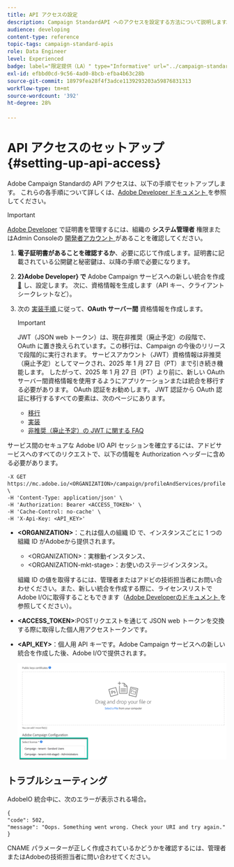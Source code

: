 ```yaml
---
title: API アクセスの設定
description: Campaign StandardAPI へのアクセスを設定する方法について説明します。
audience: developing
content-type: reference
topic-tags: campaign-standard-apis
role: Data Engineer
level: Experienced
badge: label="限定提供（LA）" type="Informative" url="../campaign-standard-migration-home.md" tooltip="Campaign Standard移行済みユーザーに制限"
exl-id: efbbd0cd-9c56-4ad0-8bcb-efba4b63c28b
source-git-commit: 18979fea28f4f3adce1139293203a59876831313
workflow-type: tm+mt
source-wordcount: '392'
ht-degree: 28%

---
```


# API アクセスのセットアップ {#setting-up-api-access}

Adobe Campaign Standardの API アクセスは、以下の手順でセットアップします。 これらの各手順について詳しくは、[Adobe Developer ドキュメント ](https://developer.adobe.com/developer-console/docs/guides/#!AdobeDocs/adobeio-auth/master/AuthenticationOverview/ServiceAccountIntegration.md) を参照してください。

>[!IMPORTANT]
>
>[Adobe Developer](https://developer.adobe.com/) で証明書を管理するには、組織の **システム管理者** 権限またはAdmin Consoleの [ 開発者アカウント ](https://helpx.adobe.com/jp/enterprise/using/manage-developers.html) があることを確認してください。

1. **電子証明書があることを確認するか**、必要に応じて作成します。証明書に記載されている公開鍵と秘密鍵は、以降の手順で必要になります。
1. **2&rbrace;Adobe Developer&rbrace; で** Adobe Campaign サービスへの新しい統合を作成 [&#128279;](https://developer.adobe.com/) し、設定します。 次に、資格情報を生成します（API キー、クライアントシークレットなど）。
1. 次の [ 実装手順 ](https://developer.adobe.com/developer-console/docs/guides/authentication/ServerToServerAuthentication/implementation/) に従って、**OAuth サーバー間** 資格情報を作成します。

   >[!IMPORTANT]
   >
   >JWT（JSON web トークン）は、現在非推奨（廃止予定）の段階で、OAuth に置き換えられています。この移行は、Campaign の今後のリリースで段階的に実行されます。 サービスアカウント（JWT）資格情報は非推奨（廃止予定）としてマークされ、2025 年 1 月 27 日（PT）まで引き続き機能します。 したがって、2025 年 1 月 27 日（PT）より前に、新しい OAuth サーバー間資格情報を使用するようにアプリケーションまたは統合を移行する必要があります。 OAuth 認証をお勧めします。 JWT 認証から OAuth 認証に移行するすべての要素は、次のページにあります。
   >* [移行](https://developer.adobe.com/developer-console/docs/guides/authentication/ServerToServerAuthentication/migration/)
   >* [実装](https://developer.adobe.com/developer-console/docs/guides/authentication/ServerToServerAuthentication/implementation/)
   >* [ 非推奨（廃止予定）の JWT に関する FAQ](https://developer.adobe.com/developer-console/docs/guides/authentication/ServerToServerAuthentication/faqs/)

サービス間のセキュアな Adobe I/O API セッションを確立するには、アドビサービスへのすべてのリクエストで、以下の情報を Authorization ヘッダーに含める必要があります。

```
-X GET https://mc.adobe.io/<ORGANIZATION>/campaign/profileAndServices/profile \
-H 'Content-Type: application/json' \
-H 'Authorization: Bearer <ACCESS_TOKEN>' \
-H 'Cache-Control: no-cache' \
-H 'X-Api-Key: <API_KEY>'
```

* **&lt;ORGANIZATION>**：これは個人の組織 ID で、インスタンスごとに 1 つの組織 ID がAdobeから提供されます。

   * &lt;ORGANIZATION>：実稼動インスタンス、
   * &lt;ORGANIZATION-mkt-stage>：お使いのステージインスタンス。

  組織 ID の値を取得するには、管理者またはアドビの技術担当者にお問い合わせください。また、新しい統合を作成する際に、ライセンスリストでAdobe I/Oに取得することもできます（<a href="https://developer.adobe.com/developer-console/docs/guides/authentication/">Adobe Developerのドキュメント </a> を参照してください）。

* **&lt;ACCESS_TOKEN>**:POSTリクエストを通じて JSON web トークンを交換する際に取得した個人用アクセストークンです。

* **&lt;API_KEY>**：個人用 API キーです。Adobe Campaign サービスへの新しい統合を作成した後、Adobe I/Oで提供されます。

  ![ 代替テキスト ](assets/tenant.png)

## トラブルシューティング

AdobeIO 統合中に、次のエラーが表示される場合。

```
{ 
"code": 502, 
"message": "Oops. Something went wrong. Check your URI and try again." 
}
```


CNAME パラメーターが正しく作成されているかどうかを確認するには、管理者またはAdobeの技術担当者に問い合わせてください。
